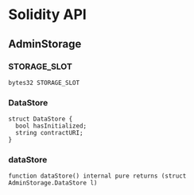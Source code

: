 # Solidity API

## AdminStorage

### STORAGE_SLOT

```solidity
bytes32 STORAGE_SLOT
```

### DataStore

```solidity
struct DataStore {
  bool hasInitialized;
  string contractURI;
}
```

### dataStore

```solidity
function dataStore() internal pure returns (struct AdminStorage.DataStore l)
```

